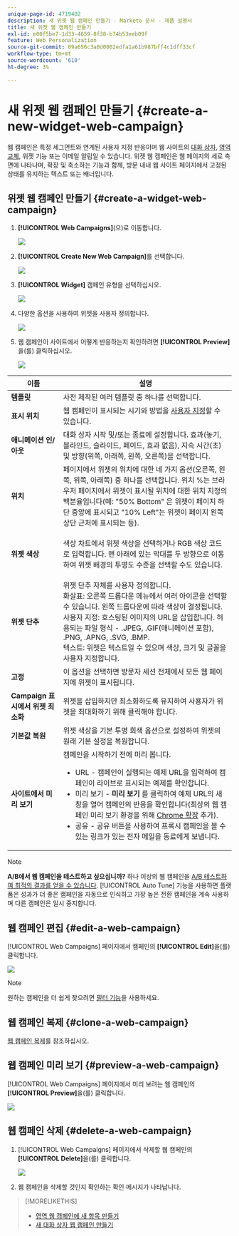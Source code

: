 ```yaml
---
unique-page-id: 4719402
description: 새 위젯 웹 캠페인 만들기 - Marketo 문서 - 제품 설명서
title: 새 위젯 웹 캠페인 만들기
exl-id: e00f5be7-1d33-4659-8f38-b74b53eeb09f
feature: Web Personalization
source-git-commit: 09a656c3a0d0002edfa1a61b987bff4c1dff33cf
workflow-type: tm+mt
source-wordcount: '610'
ht-degree: 3%

---
```


# 새 위젯 웹 캠페인 만들기 {#create-a-new-widget-web-campaign}

웹 캠페인은 특정 세그먼트와 연계된 사용자 지정 반응이며 웹 사이트의 [대화 상자](/help/marketo/product-docs/web-personalization/working-with-web-campaigns/create-a-new-dialog-web-campaign.md), [영역 교체](/help/marketo/product-docs/web-personalization/working-with-web-campaigns/create-a-new-in-zone-web-campaign.md), 위젯 기능 또는 이메일 알림일 수 있습니다. 위젯 웹 캠페인은 웹 페이지의 세로 측면에 나타나며, 확장 및 축소하는 기능과 함께, 방문 내내 웹 사이트 페이지에서 고정된 상태를 유지하는 텍스트 또는 배너입니다.

## 위젯 웹 캠페인 만들기 {#create-a-widget-web-campaign}

1. **[!UICONTROL Web Campaigns]**(으)로 이동합니다.

   ![](assets/image2016-8-18-15-3a57-3a46.png)

1. **[!UICONTROL Create New Web Campaign]**&#x200B;를 선택합니다.

   ![](assets/create-new-web-campaign-hand-1.png)

1. **[!UICONTROL Widget]** 캠페인 유형을 선택하십시오.

   ![](assets/3.png)

1. 다양한 옵션을 사용하여 위젯을 사용자 정의합니다.

   ![](assets/4.png)

1. 웹 캠페인이 사이트에서 어떻게 반응하는지 확인하려면 **[!UICONTROL Preview]**&#x200B;을(를) 클릭하십시오.

   ![](assets/preview.png)

<table>
 <thead>
  <tr>
   <th colspan="1" rowspan="1">이름</th>
   <th colspan="1" rowspan="1">설명</th>
  </tr>
 </thead>
 <tbody>
  <tr>
   <td colspan="1"><strong>템플릿</strong></td>
   <td colspan="1">사전 제작된 여러 템플릿 중 하나를 선택합니다.</td>
  </tr>
  <tr>
   <td colspan="1"><strong>표시 위치</strong></td>
   <td colspan="1">웹 캠페인이 표시되는 시기와 방법을 <a href="/help/marketo/product-docs/web-personalization/working-with-web-campaigns/set-how-your-web-campaign-displays.md" rel="nofollow">사용자 지정</a>할 수 있습니다.</td>
  </tr>
  <tr>
   <td colspan="1"><strong>애니메이션 인/아웃</strong></td>
   <td colspan="1">대화 상자 시작 및/또는 종료에 설정합니다. 효과(놓기, 블라인드, 슬라이드, 페이드, 효과 없음), 지속 시간(초) 및 방향(위쪽, 아래쪽, 왼쪽, 오른쪽)을 선택합니다.</td>
  </tr>
  <tr>
   <td colspan="1"><strong>위치</strong></td>
   <td colspan="1">페이지에서 위젯의 위치에 대한 네 가지 옵션(오른쪽, 왼쪽, 위쪽, 아래쪽) 중 하나를 선택합니다. 위치 %는 브라우저 페이지에서 위젯이 표시될 위치에 대한 위치 지정의 백분율입니다(예: "50% Bottom" 은 위젯이 페이지 하단 중앙에 표시되고 "10% Left"는 위젯이 페이지 왼쪽 상단 근처에 표시되는 등).<br></td>
  </tr>
  <tr>
   <td colspan="1" rowspan="1"><strong>위젯 색상</strong></td>
   <td colspan="1" rowspan="1"><p>색상 차트에서 위젯 색상을 선택하거나 RGB 색상 코드로 입력합니다. 맨 아래에 있는 막대를 두 방향으로 이동하여 위젯 배경의 투명도 수준을 선택할 수도 있습니다.</p></td>
  </tr>
  <tr>
   <td colspan="1" rowspan="1"><p><strong>위젯 단추</strong><br></p></td>
   <td colspan="1" rowspan="1">위젯 단추 자체를 사용자 정의합니다.<br>화살표: 오른쪽 드롭다운 메뉴에서 여러 아이콘을 선택할 수 있습니다. 왼쪽 드롭다운에 따라 색상이 결정됩니다.<br>사용자 지정: 호스팅된 이미지의 URL을 삽입합니다. 허용되는 파일 형식 - .JPEG, .GIF(애니메이션 포함), .PNG, .APNG, .SVG, .BMP.<br>텍스트: 위젯은 텍스트일 수 있으며 색상, 크기 및 글꼴을 사용자 지정합니다.</td>
  </tr>
  <tr>
   <td colspan="1"><strong>고정</strong></td>
   <td colspan="1">이 옵션을 선택하면 방문자 세션 전체에서 모든 웹 페이지에 위젯이 표시됩니다.</td>
  </tr>
  <tr>
   <td colspan="1"><strong>Campaign 표시에서 위젯 최소화</strong></td>
   <td colspan="1">위젯을 삽입하지만 최소화하도록 유지하여 사용자가 위젯을 최대화하기 위해 클릭해야 합니다.</td>
  </tr>
  <tr>
   <td colspan="1"><strong>기본값 복원 </strong></td>
   <td colspan="1">위젯 색상을 기본 투명 회색 옵션으로 설정하여 위젯의 원래 기본 설정을 복원합니다.</td>
  </tr>
  <tr>
   <td colspan="1"><strong>사이트에서 미리 보기 </strong></td>
   <td colspan="1">캠페인을 시작하기 전에 미리 봅니다.<br>
    <ul>
     <li>URL - 캠페인이 실행되는 예제 URL을 입력하여 캠페인이 라이브로 표시되는 예제를 확인합니다.</li>
     <li>미리 보기 - <strong>미리 보기 </strong>를 클릭하여 예제 URL의 새 창을 열어 캠페인의 반응을 확인합니다(최상의 웹 캠페인 미리 보기 환경을 위해 <a href="https://chrome.google.com/extensions/detail/ldiddonjplchallbngbccbfdfeldohkj?hl=en" rel="nofollow">Chrome 확장</a> 추가). </li>
     <li>공유 - 공유 버튼을 사용하여 프록시 캠페인을 볼 수 있는 링크가 있는 전자 메일을 동료에게 보냅니다.</li>
    </ul></td>
  </tr>
 </tbody>
</table>

>[!NOTE]
>
>**A/B에서 웹 캠페인을 테스트하고 싶으십니까?** 하나 이상의 웹 캠페인을 [A/B 테스트하여 최적의 결과를 얻을 수 있습니다](/help/marketo/product-docs/web-personalization/working-with-web-campaigns/ab-test-your-web-campaign.md). [!UICONTROL Auto Tune] 기능을 사용하면 플랫폼은 성과가 더 좋은 캠페인을 자동으로 인식하고 가장 높은 전환 캠페인을 계속 사용하며 다른 캠페인은 일시 중지합니다.

## 웹 캠페인 편집 {#edit-a-web-campaign}

[!UICONTROL Web Campaigns] 페이지에서 캠페인의 **[!UICONTROL Edit]**&#x200B;을(를) 클릭합니다.

![](assets/image2016-11-4-13-3a2-3a20.png)

>[!NOTE]
>
>원하는 캠페인을 더 쉽게 찾으려면 [필터 기능](/help/marketo/product-docs/web-personalization/working-with-web-campaigns/filter-web-campaigns.md)을 사용하세요.

## 웹 캠페인 복제 {#clone-a-web-campaign}

[웹 캠페인 복제](/help/marketo/product-docs/web-personalization/working-with-web-campaigns/clone-a-web-campaign.md)를 참조하십시오.

## 웹 캠페인 미리 보기 {#preview-a-web-campaign}

[!UICONTROL Web Campaigns] 페이지에서 미리 보려는 웹 캠페인의 **[!UICONTROL Preview]**&#x200B;을(를) 클릭합니다.

![](assets/widget-campaign-preview-hand.png)

## 웹 캠페인 삭제 {#delete-a-web-campaign}

1. [!UICONTROL Web Campaigns] 페이지에서 삭제할 웹 캠페인의 **[!UICONTROL Delete]**&#x200B;을(를) 클릭합니다.

   ![](assets/widget-campaign-delete-hand.png)

1. 웹 캠페인을 삭제할 것인지 확인하는 확인 메시지가 나타납니다.

>[!MORELIKETHIS]
>
>* [영역 웹 캠페인에 새 항목 만들기](/help/marketo/product-docs/web-personalization/working-with-web-campaigns/create-a-new-in-zone-web-campaign.md)
>* [새 대화 상자 웹 캠페인 만들기](/help/marketo/product-docs/web-personalization/working-with-web-campaigns/create-a-new-dialog-web-campaign.md)
